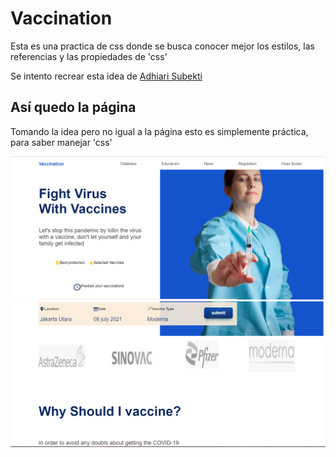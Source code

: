 # Vaccination
 Esta es una practica de css donde se busca conocer mejor los estilos, las referencias y las propiedades de 'css'
 
 Se intento recrear esta idea de [Adhiari Subekti](https://dribbble.com/shots/16001939/attachments/7867915?mode=media)

## Así quedo la página
Tomando la idea pero no igual a la página esto es simplemente práctica, para saber manejar 'css'

![](https://github.com/KarenHernandez08/Vaccination/blob/main/imagenes/index1.PNG)
![](https://github.com/KarenHernandez08/Vaccination/blob/main/imagenes/index2.PNG)
